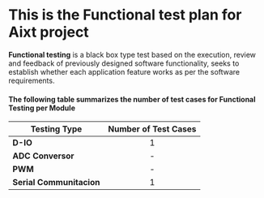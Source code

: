 # This is the Functional test plan for Aixt project

**Functional testing** is a black box type test based on the execution, review and feedback of previously designed software functionality, seeks to establish whether each application feature works as per the software requirements.


#### The following table summarizes the number of test cases for Functional Testing per Module

| Testing Type             | Number of Test Cases |
| -------------            | :-------------:      |
| **D-IO**                 | 1                    |
| **ADC Conversor**        | -                    |
| **PWM**                  | -                    |
| **Serial Communitacion** | 1                    |